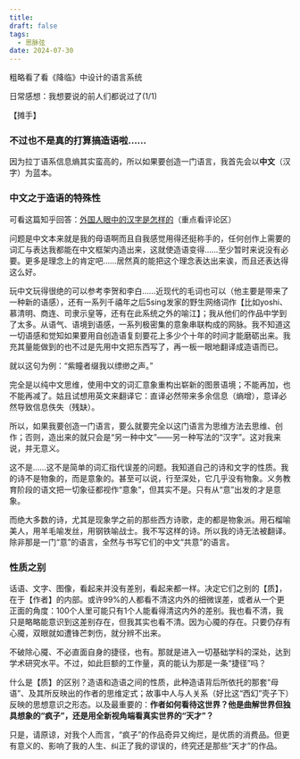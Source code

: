 ```yaml
---
title: 
draft: false
tags:
  - 思脉弦
date: 2024-07-30
---
```


粗略看了看《降临》中设计的语言系统 

日常感想：我想要说的前人们都说过了(1/1)

【摊手】


### 不过也不是真的打算搞造语啦……

因为拉丁语系信息熵其实蛮高的，所以如果要创造一门语言，我首先会以**中文**（汉字）为蓝本。

### 中文之于造语的特殊性

可看这篇知乎回答：[外国人眼中的汉字是怎样的](https://www.zhihu.com/question/35963650/answer/3541942663)（重点看评论区）

问题是中文本来就是我的母语啊而且自我感觉用得还挺称手的，任何创作上需要的词汇与表达我都能在中文框架内造出来，这就使造语变得……至少暂时来说没有必要。更多是理念上的肯定吧……居然真的能把这个理念表达出来诶，而且还表达得这么好。

玩中文玩得很绝的可以参考李贺和李白……近现代的毛词也可以（他主要是带来了一种新的语感），还有一系列千禧年之后5sing发家的野生网络词作【比如yoshi、慕清明、商连、司隶示皇等，还有在此系统之外的喻江】；我从他们的作品中学到了太多。从语气、语境到语感，一系列极密集的意象串联构成的网脉。我不知道这一切语感和觉知如果要用自创造语复刻要花上多少个十年的时间才能磨砺出来。我充其量能做到的也不过是先用中文把东西写了，再一板一眼地翻译成造语而已。

就以这句为例：“紫瞳者缀我以缥缈之声。”

完全是以纯中文思维，使用中文的词汇意象重构出崭新的图景语境；不能再加，也不能再减了。姑且试想用英文来翻译它：直译必然带来多余信息（熵增），意译必然导致信息佚失（残缺）。

所以，如果我要创造一门语言，要么就要完全以这门语言为思维方法去思维、创作；否则，造出来的就只会是“另一种中文”——另一种写法的“汉字”。这对我来说，并无意义。

这不是……这不是简单的词汇指代误差的问题。我知道自己的诗和文字的性质。我的诗不是物象的，而是意象的。甚至可以说，行至深处，它几乎没有物象。义务教育阶段的语文把一切象征都视作“意象”，但其实不是。只有从“意”出发的才是意象。

而绝大多数的诗，尤其是现象学之前的那些西方诗歌，走的都是物象派。用石榴喻美人，用羊毛喻发丝，用钢铁喻战士。我不写这样的诗。所以我的诗无法被翻译。除非那是一门“意”的语言，全然与书写它们的中文“共意”的语言。

### 性质之别

话语、文字、图像，看起来并没有差别，看起来都一样。决定它们之别的【质】，在于【作者】的内部。或许99%的人都看不清这内外的细微误差，或者从一个更正面的角度：100个人里可能只有1个人能看得清这内外的差别。我也看不清，我只是略略能意识到这差别存在，但我其实也看不清。因为心魇的存在。只要仍存有心魇，双眼就如遭锋芒刺伤，就分辨不出来。

不破除心魇、不必直面自身的捷径，也有。那就是进入一切基础学科的深处，达到学术研究水平。不过，如此巨额的工作量，真的能认为那是一条“捷径”吗？

什么是【质】的区别？造语和造语之间的性质，此种造语背后所依托的那套“母语”、及其所反映出的作者的思维定式；故事中人与人关系（好比这“西幻”壳子下）反映的思想意识之形态。以及最重要的：**作者如何看待这世界？他是曲解世界但独具想象的“疯子”，还是用全新视角端看真实世界的“天才”？**

只是，请原谅，对我个人而言，“疯子”的作品奇异又绚烂，是优质的消费品。但更有意义的、影响了我的人生、纠正了我的谬误的，终究还是那些“天才”的作品。